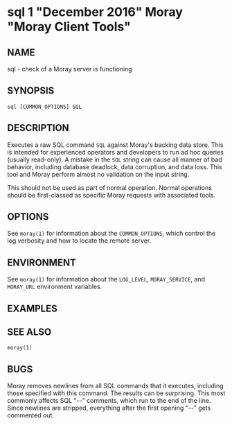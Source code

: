 # sql 1 "December 2016" Moray "Moray Client Tools"

## NAME

sql - check of a Moray server is functioning

## SYNOPSIS

`sql [COMMON_OPTIONS] SQL`

## DESCRIPTION

Executes a raw SQL command `SQL` against Moray's backing data store.  This is
intended for experienced operators and developers to run ad hoc queries (usually
read-only).  A mistake in the `SQL` string can cause all manner of bad behavior,
including database deadlock, data corruption, and data loss.  This tool and
Moray perform almost no validation on the input string.

This should not be used as part of normal operation.  Normal operations should
be first-classed as specific Moray requests with associated tools.

## OPTIONS

See `moray(1)` for information about the `COMMON_OPTIONS`, which control
the log verbosity and how to locate the remote server.

## ENVIRONMENT

See `moray(1)` for information about the `LOG_LEVEL`, `MORAY_SERVICE`, and
`MORAY_URL` environment variables.

## EXAMPLES

<!-- XXX -->

## SEE ALSO

`moray(1)`

## BUGS

Moray removes newlines from all SQL commands that it executes, including those
specified with this command.  The results can be surprising.  This most commonly
affects SQL "--" comments, which run to the end of the line.  Since newlines are
stripped, everything after the first opening "--" gets commented out.
